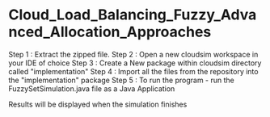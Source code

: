 # Cloud_Load_Balancing_Fuzzy_Advanced_Allocation_Approaches

Step 1 : Extract the zipped file.
Step 2 : Open a new cloudsim workspace in your IDE of choice
Step 3 : Create a New package within cloudsim directory called "implementation"
Step 4 : Import all the files from the repository into the "implementation" package
Step 5 : To run the program - run the FuzzySetSimulation.java file as a Java Application 

Results will be displayed when the simulation finishes
